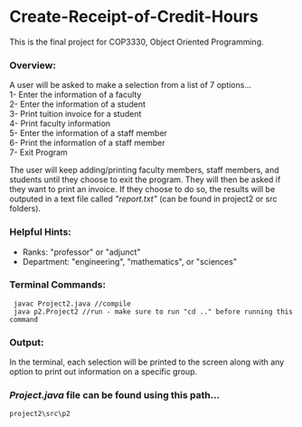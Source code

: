 # **Create-Receipt-of-Credit-Hours**

This is the final project for COP3330, Object Oriented Programming.

### Overview:
 A user will be asked to make a selection from a list of 7 options...  
 1- Enter the information of a faculty  
 2- Enter the information of a student  
 3- Print tuition invoice for a student  
 4- Print faculty information  
 5- Enter the information of a staff member  
 6- Print the information of a staff member  
 7- Exit Program  

 The user will keep adding/printing faculty members, staff members, and students until they choose to exit the program. They will then be asked if they want to print an invoice. If they choose to do so, the results will be outputed in a text file called _"report.txt"_ (can be found in project2 or src folders). 

### Helpful Hints:
 - Ranks: "professor" or "adjunct"
 - Department: "engineering", "mathematics", or "sciences"

### Terminal Commands:
```
 javac Project2.java //compile
 java p2.Project2 //run - make sure to run "cd .." before running this command
```

### Output:
In the terminal, each selection will be printed to the screen along with any option to print out information on a specific group.

### _Project.java_ file can be found using this path...  
`project2\src\p2`
